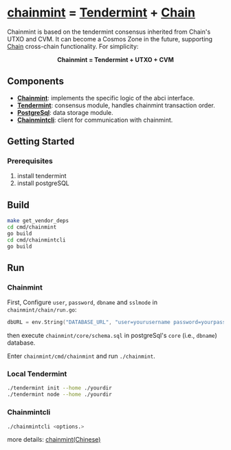 # [chainmint](https://github.com/chainx-org/chainmint)  **=** [Tendermint](https://tendermint.com/) **+** [Chain](https://chain.com/)

Chainmint is based on the tendermint consensus inherited from Chain's UTXO and CVM. It can become a Cosmos Zone in the future, supporting [Chain](https://chain.com) cross-chain functionality. For simplicity:

<p align="center">
<b>Chainmint = Tendermint + UTXO + CVM</b>
</p>


## Components

- [**Chainmint**](https://github.com/chainx-org/chainmint): implements the specific logic of the abci interface.
- [**Tendermint**](https://github.com/tendermint/tendermint): consensus module, handles chainmint transaction order.
- [**PostgreSql**](https://github.com/postgres/postgres): data storage module.
- [**Chainmintcli**](https://github.com/chainx-org/chainmint/tree/master/cmd/chainmintcli): client for communication with chainmint.

## Getting Started

### Prerequisites

1. install tendermint
2. install postgreSQL

## Build

``` bash
make get_vendor_deps
cd cmd/chainmint
go build
cd cmd/chainmintcli
go build
```

## Run

### Chainmint

First, Configure `user`, `password`, `dbname` and `sslmode` in `chainmint/chain/run.go`:

``` go
dbURL = env.String("DATABASE_URL", "user=yourusername password=yourpassword dbname=core sslmode=disable")
```

then execute `chainmint/core/schema.sql` in postgreSql's `core` (i.e., `dbname`) database.

Enter `chainmint/cmd/chainmint` and run `./chainmint`.

### Local Tendermint
``` bash
./tendermint init --home ./yourdir
./tendermint node --home ./yourdir
```
### Chainmintcli
``` bash
./chainmintcli <options.>
```

more details: [chainmint(Chinese)](https://gguoss.github.io/2017/09/03/chainmint/)
